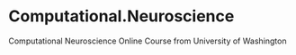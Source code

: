 # Computational.Neuroscience
Computational Neuroscience Online Course from University of Washington
